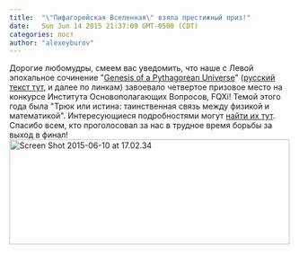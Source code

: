 ```yaml
---
title:  "\"Пифагорейская Вселенная\" взяла престижный приз!"
date:   Sun Jun 14 2015 21:37:09 GMT-0500 (CDT)
categories: пост
author: "alexeyburov"
---
```


Дорогие любомудры, смеем вас уведомить, что наше с Левой эпохальное сочинение "<a href="http://fqxi.org/community/forum/topic/2353">Genesis of a Pythagorean Universe</a>" (<a href="http://snob.ru/profile/27355/blog/70026" target="_blank">русский текст тут</a>, и далее по линкам) завоевало четвертое призовое место на конкурсе Института Основополагающих Вопросов, FQXi! Темой этого года была "Трюк или истина: таинственная связь между физикой и математикой". Интересующиеся подробностями могут <a href="http://snob.ru/profile/27355/blog/93775">найти их тут</a>. Спасибо всем, кто проголосовал за нас в трудное время борьбы за выход в финал!<a href="https://russianchicagophilosophyforum.files.wordpress.com/2015/06/screen-shot-2015-06-10-at-17-02-34.png"><img class="alignnone  wp-image-100" src="https://russianchicagophilosophyforum.files.wordpress.com/2015/06/screen-shot-2015-06-10-at-17-02-34.png?w=300" alt="Screen Shot 2015-06-10 at 17.02.34" width="499" height="187" /></a>